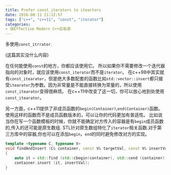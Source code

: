 ```yaml
---
title: Prefer const_iterators to iteartors
date: 2016-08-11 21:12:57
tags: ["c++", "c++11", "const", "iterator"]
categories:
- 读Effective Modern C++后有感
---
```

多使用`const_itrrator`.

<!-- more -->

(这篇其实没什么内容)

在任何能使用`const`的地方，你都应该使用它。
所以如果你不需要修改一个迭代器指向的对象时，就应该使用`const_iterator`而不是`iterator`。
在c++98中其实就有`const_itearator`，但是绝大多数配套的函数比如`std::vector::insert`都只接受`itearator`为参数。因为非常量是不能直接转换为常量的，所以使用`const_itearator`变得很麻烦。
在c++11中改变了这一切，你可以放心地到处使用`const_itearator`。

另一方面，c++11提供了非成员函数的`begin(Container)`,`end(Container)`函数。使用这样的函数而不是成员函数版本的，可以让你的代码更加有普适性。
比如说当你在写一个函数模板的时候，你就不能确定对方传入的容器是有`begin`成员函数的,传入的还可能是原生数组.
STL针对原生数组特化了`iterator`相关函数.对于第三方库中的容器,你也可以在添加`begin`，`end`的同时避免修改对方的实现。

``` c++
template <typename C, typename V>
void findAndInsert (C& container, const V& targetVal, const V& insertVal)
{
	auto it = std::find (std::cbegin(container), std::cend (container), targetVal);
	container.insert (it, insertVal);
}
```

